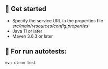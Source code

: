 ## 🏁 Get started
- Specify the service URL in the properties file _src/main/resources/config.properties_
- Java 11 or later
- Maven 3.6.3 or later

## 🚀 For run autotests:
```
mvn clean test
```